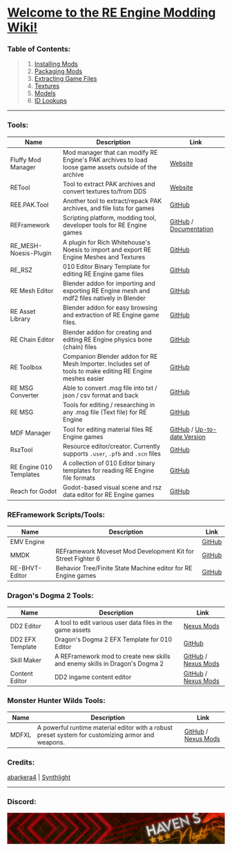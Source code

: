 # [Welcome to the RE Engine Modding Wiki!](https://github.com/Havens-Night/REEngine-Modding-Documentation/wiki)

### Table of Contents:
> 1. [Installing Mods](https://github.com/Havens-Night/REEngine-Modding-Documentation/wiki/Installing-Mods)
> 1. [Packaging Mods](https://github.com/Havens-Night/REEngine-Modding-Documentation/wiki/Packaging-Mods)
> 1. [Extracting Game Files](https://github.com/Havens-Night/REEngine-Modding-Documentation/wiki/Extracting-Game-Files)
> 1. [Textures](https://github.com/Havens-Night/REEngine-Modding-Documentation/wiki/Textures)
> 1. [Models](https://github.com/Havens-Night/REEngine-Modding-Documentation/wiki/Models)
> 1. [ID Lookups](https://github.com/Havens-Night/REEngine-Modding-Documentation/wiki/ID-Lookups)
***

### Tools:
| Name | Description | Link |
| --------  | ------------------- | --------------------- |
| Fluffy Mod Manager | Mod manager that can modify RE Engine's PAK archives to load loose game assets outside of the archive | [Website](https://www.fluffyquack.com/) |
| RETool | Tool to extract PAK archives and convert textures to/from DDS | [Website](https://www.fluffyquack.com/) |
| REE.PAK.Tool | Another tool to extract/repack PAK archives, and file lists for games | [GitHub](https://github.com/Ekey/REE.PAK.Tool) |
| REFramework | Scripting platform, modding tool, developer tools for RE Engine games | [GitHub](https://github.com/praydog/REFramework) / [Documentation](https://cursey.github.io/reframework-book/) |
| RE_MESH-Noesis-Plugin | A plugin for Rich Whitehouse's Noesis to import and export RE Engine Meshes and Textures | [GitHub](https://github.com/alphazolam/fmt_RE_MESH-Noesis-Plugin)
| RE_RSZ | 010 Editor Binary Template for editing RE Engine game files | [GitHub](https://github.com/alphazolam/RE_RSZ)
| RE Mesh Editor | Blender addon for importing and exporting RE Engine mesh and mdf2 files natively in Blender | [GitHub](https://github.com/NSACloud/RE-Mesh-Editor)
| RE Asset Library | Blender addon for easy browsing and extraction of RE Engine game files. | [GitHub](https://github.com/NSACloud/RE-Asset-Library)
| RE Chain Editor | Blender addon for creating and editing RE Engine physics bone (chain) files | [GitHub](https://github.com/NSACloud/RE-Chain-Editor)
| RE Toolbox | Companion Blender addon for RE Mesh Importer. Includes set of tools to make editing RE Engine meshes easier | [GitHub](https://github.com/NSACloud/RE-Toolbox)
| RE MSG Converter | Able to convert .msg file into txt / json / csv format and back | [GitHub](https://github.com/dtlnor/REMSG_Converter)
| RE MSG | Tools for editing / researching in any .msg file (Text file) for RE Engine | [GitHub](https://github.com/dtlnor/RE_MSG)
| MDF Manager | Tool for editing material files RE Engine games | [GitHub](https://github.com/Silvris/MDF-Manager) / [Up-to-date Version](https://github.com/SilverEzredes/MDF-Manager_RE4R)
| RszTool | Resource editor/creator. Currently supports `.user`, `.pfb` and `.scn` files  | [GitHub](https://github.com/czastack/RszTool)
| RE Engine 010 Templates | A collection of 010 Editor binary templates for reading RE Engine file formats  | [GitHub](https://github.com/alphazolam/RE-Engine-010-Templates)
| Reach for Godot | Godot-based visual scene and rsz data editor for RE Engine games  | [GitHub](https://github.com/kagenocookie/ReachForGodot)

### REFramework Scripts/Tools:
| Name | Description | Link |
| --------  | ------------------- | --------------------- |
| EMV Engine | | [GitHub](https://github.com/alphazolam/EMV-Engine)
| MMDK | REFramework Moveset Mod Development Kit for Street Fighter 6  | [GitHub](https://github.com/alphazolam/MMDK)
| RE-BHVT-Editor | Behavior Tree/Finite State Machine editor for RE Engine games  | [GitHub](https://github.com/praydog/RE-BHVT-Editor)

### Dragon's Dogma 2 Tools:
| Name | Description | Link |
| --------  | ------------------- | --------------------- |
| DD2 Editor | A tool to edit various user data files in the game assets | [Nexus Mods](https://www.nexusmods.com/dragonsdogma2/mods/522)
| DD2 EFX Template | Dragon's Dogma 2 EFX Template for 010 Editor | [GitHub](https://github.com/ZippoIG/DD2-EFX-Template)
| Skill Maker | A REFramework mod to create new skills and enemy skills in Dragon's Dogma 2 | [GitHub](https://github.com/alphazolam/Skill-Maker) / [Nexus Mods](https://www.nexusmods.com/dragonsdogma2/mods/691)
| Content Editor | DD2 ingame content editor | [GitHub](https://github.com/kagenocookie/dd2-content-editor) / [Nexus Mods](https://www.nexusmods.com/dragonsdogma2/mods/1031)

### Monster Hunter Wilds Tools:
| Name | Description | Link |
| --------  | ------------------- | --------------------- |
| MDFXL | A powerful runtime material editor with a robust preset system for customizing armor and weapons. | [GitHub](https://github.com/SilverEzredes/MDF-XL) / [Nexus Mods](https://www.nexusmods.com/monsterhunterwilds/mods/125)

### Credits:
[abarkera4](https://github.com/abarkera4) | [Synthlight](https://github.com/Synthlight)

***
### Discord:
[<img src="https://github.com/Havens-Night/.github/blob/main/MHBranding/MH_Banner_1400x200.png">](https://discord.gg/9Vr2SJ3)
